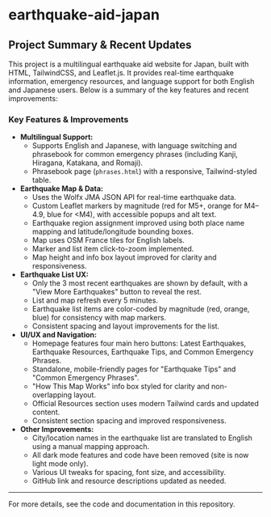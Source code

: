 # earthquake-aid-japan

## Project Summary & Recent Updates

This project is a multilingual earthquake aid website for Japan, built with HTML, TailwindCSS, and Leaflet.js. It provides real-time earthquake information, emergency resources, and language support for both English and Japanese users. Below is a summary of the key features and recent improvements:

### Key Features & Improvements
- **Multilingual Support:**
  - Supports English and Japanese, with language switching and phrasebook for common emergency phrases (including Kanji, Hiragana, Katakana, and Romaji).
  - Phrasebook page (`phrases.html`) with a responsive, Tailwind-styled table.
- **Earthquake Map & Data:**
  - Uses the Wolfx JMA JSON API for real-time earthquake data.
  - Custom Leaflet markers by magnitude (red for M5+, orange for M4–4.9, blue for <M4), with accessible popups and alt text.
  - Earthquake region assignment improved using both place name mapping and latitude/longitude bounding boxes.
  - Map uses OSM France tiles for English labels.
  - Marker and list item click-to-zoom implemented.
  - Map height and info box layout improved for clarity and responsiveness.
- **Earthquake List UX:**
  - Only the 3 most recent earthquakes are shown by default, with a "View More Earthquakes" button to reveal the rest.
  - List and map refresh every 5 minutes.
  - Earthquake list items are color-coded by magnitude (red, orange, blue) for consistency with map markers.
  - Consistent spacing and layout improvements for the list.
- **UI/UX and Navigation:**
  - Homepage features four main hero buttons: Latest Earthquakes, Earthquake Resources, Earthquake Tips, and Common Emergency Phrases.
  - Standalone, mobile-friendly pages for "Earthquake Tips" and "Common Emergency Phrases".
  - "How This Map Works" info box styled for clarity and non-overlapping layout.
  - Official Resources section uses modern Tailwind cards and updated content.
  - Consistent section spacing and improved responsiveness.
- **Other Improvements:**
  - City/location names in the earthquake list are translated to English using a manual mapping approach.
  - All dark mode features and code have been removed (site is now light mode only).
  - Various UI tweaks for spacing, font size, and accessibility.
  - GitHub link and resource descriptions updated as needed.

---

For more details, see the code and documentation in this repository.
